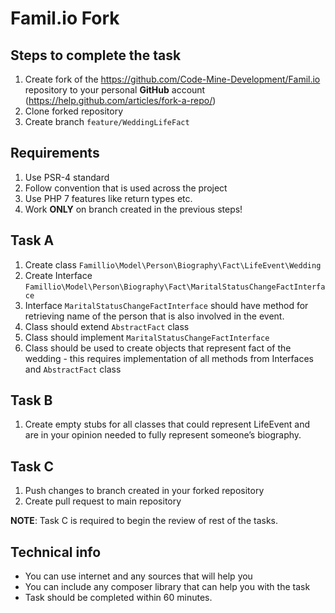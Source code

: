 # Famil.io Fork

## Steps to complete the task
1. Create fork of the https://github.com/Code-Mine-Development/Famil.io repository to your personal **GitHub** account (https://help.github.com/articles/fork-a-repo/)
2. Clone forked repository
3. Create branch `feature/WeddingLifeFact`

## Requirements
1. Use PSR-4 standard
2. Follow convention that is used across the project
3. Use PHP 7 features like return types etc.
4. Work **ONLY** on branch created in the previous steps!

## Task A
1. Create class `Famillio\Model\Person\Biography\Fact\LifeEvent\Wedding`
2. Create Interface `Famillio\Model\Person\Biography\Fact\MaritalStatusChangeFactInterface`
3. Interface `MaritalStatusChangeFactInterface` should have method for retrieving name of the person that is also involved in the event.
4. Class should extend `AbstractFact` class
5. Class should implement `MaritalStatusChangeFactInterface`
6. Class should be used to create objects that represent fact of the wedding - this requires implementation of all methods from Interfaces and `AbstractFact` class

## Task B
1. Create empty stubs for all classes that could represent LifeEvent and are in your opinion needed to fully represent someone’s biography.

## Task C
1. Push changes to branch created in your forked repository
2. Create pull request to main repository

**NOTE**: Task C is required to begin the review of rest of the tasks.


## Technical info
- You can use internet and any sources that will help you
- You can include any composer library that can help you with the task
- Task should be completed within 60 minutes.
